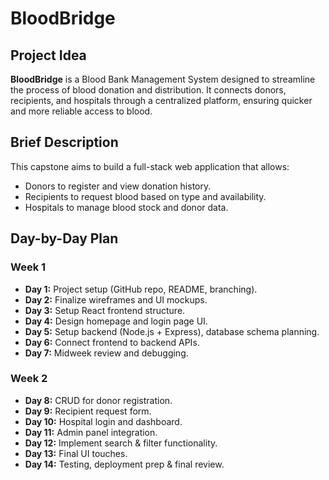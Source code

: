 # BloodBridge

## Project Idea
**BloodBridge** is a Blood Bank Management System designed to streamline the process of blood donation and distribution. It connects donors, recipients, and hospitals through a centralized platform, ensuring quicker and more reliable access to blood.

## Brief Description
This capstone aims to build a full-stack web application that allows:
- Donors to register and view donation history.
- Recipients to request blood based on type and availability.
- Hospitals to manage blood stock and donor data.

## Day-by-Day Plan

### Week 1
- **Day 1:** Project setup (GitHub repo, README, branching).
- **Day 2:** Finalize wireframes and UI mockups.
- **Day 3:** Setup React frontend structure.
- **Day 4:** Design homepage and login page UI.
- **Day 5:** Setup backend (Node.js + Express), database schema planning.
- **Day 6:** Connect frontend to backend APIs.
- **Day 7:** Midweek review and debugging.

### Week 2
- **Day 8:** CRUD for donor registration.
- **Day 9:** Recipient request form.
- **Day 10:** Hospital login and dashboard.
- **Day 11:** Admin panel integration.
- **Day 12:** Implement search & filter functionality.
- **Day 13:** Final UI touches.
- **Day 14:** Testing, deployment prep & final review.
